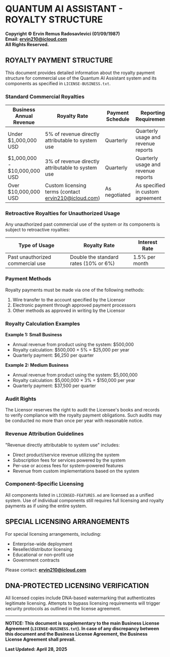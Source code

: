 # QUANTUM AI ASSISTANT - ROYALTY STRUCTURE

**Copyright © Ervin Remus Radosavlevici (01/09/1987)**  
**Email: ervin210@icloud.com**  
**All Rights Reserved.**

## ROYALTY PAYMENT STRUCTURE

This document provides detailed information about the royalty payment structure for commercial use of the Quantum AI Assistant system and its components as specified in `LICENSE-BUSINESS.txt`.

### Standard Commercial Royalties

| Business Annual Revenue | Royalty Rate | Payment Schedule | Reporting Requirements |
|-------------------------|--------------|------------------|------------------------|
| Under $1,000,000 USD | 5% of revenue directly attributable to system use | Quarterly | Quarterly usage and revenue reports |
| $1,000,000 - $10,000,000 USD | 3% of revenue directly attributable to system use | Quarterly | Quarterly usage and revenue reports |
| Over $10,000,000 USD | Custom licensing terms (contact ervin210@icloud.com) | As negotiated | As specified in custom agreement |

### Retroactive Royalties for Unauthorized Usage

Any unauthorized past commercial use of the system or its components is subject to retroactive royalties:

| Type of Usage | Royalty Rate | Interest Rate |
|---------------|--------------|---------------|
| Past unauthorized commercial use | Double the standard rates (10% or 6%) | 1.5% per month |

### Payment Methods

Royalty payments must be made via one of the following methods:
1. Wire transfer to the account specified by the Licensor
2. Electronic payment through approved payment processors
3. Other methods as approved in writing by the Licensor

### Royalty Calculation Examples

**Example 1: Small Business**
- Annual revenue from product using the system: $500,000
- Royalty calculation: $500,000 × 5% = $25,000 per year
- Quarterly payment: $6,250 per quarter

**Example 2: Medium Business**
- Annual revenue from product using the system: $5,000,000
- Royalty calculation: $5,000,000 × 3% = $150,000 per year
- Quarterly payment: $37,500 per quarter

### Audit Rights

The Licensor reserves the right to audit the Licensee's books and records to verify compliance with the royalty payment obligations. Such audits may be conducted no more than once per year with reasonable notice.

### Revenue Attribution Guidelines

"Revenue directly attributable to system use" includes:
- Direct product/service revenue utilizing the system
- Subscription fees for services powered by the system
- Per-use or access fees for system-powered features
- Revenue from custom implementations based on the system

### Component-Specific Licensing

All components listed in `LICENSED-FEATURES.md` are licensed as a unified system. Use of individual components still requires full licensing and royalty payments as if using the entire system.

## SPECIAL LICENSING ARRANGEMENTS

For special licensing arrangements, including:
- Enterprise-wide deployment
- Reseller/distributor licensing
- Educational or non-profit use
- Government contracts

Please contact: **ervin210@icloud.com**

## DNA-PROTECTED LICENSING VERIFICATION

All licensed copies include DNA-based watermarking that authenticates legitimate licensing. Attempts to bypass licensing requirements will trigger security protocols as outlined in the license agreement.

---

**NOTICE: This document is supplementary to the main Business License Agreement (`LICENSE-BUSINESS.txt`). In case of any discrepancy between this document and the Business License Agreement, the Business License Agreement shall prevail.**

**Last Updated: April 28, 2025**